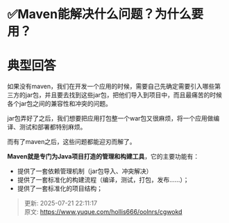 # ✅Maven能解决什么问题？为什么要用？



# 典型回答


如果没有maven，我们在开发一个应用的时候，需要自己先确定需要引入哪些第三方的jar包，并且要去找到这些jar包，把他们导入到项目中，而且最痛苦的时候各个jar包之间的兼容性和冲突的问题。



jar包弄好了之后，我们想要把应用打包整一个war包又很麻烦，将一个应用做编译、测试和部署都特别麻烦。



而有了maven之后，这些问题都能迎刃而解了。



**Maven就是专门为Java项目打造的管理和构建工具**，它的主要功能有：



+ 提供了一套依赖管理机制（jar包导入、冲突解决）
+ 提供了一套标准化的构建流程（编译，测试，打包，发布……）；
+ 提供了一套标准化的项目结构；







> 更新: 2025-07-21 22:11:17  
> 原文: <https://www.yuque.com/hollis666/oolnrs/cgwokd>
